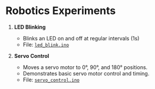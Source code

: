 # Robotics Experiments

1. **LED Blinking**
   - Blinks an LED on and off at regular intervals (1s)
   - File: [`led_blink.ino`](led_blink.ino)

2. **Servo Control**
   - Moves a servo motor to 0°, 90°, and 180° positions.
   - Demonstrates basic servo motor control and timing.
   - File: [`servo_control.ino`](servo_control.ino)
     
